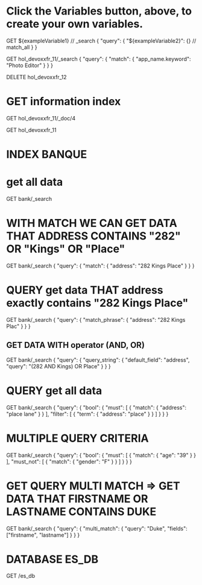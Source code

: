 # Click the Variables button, above, to create your own variables.
GET ${exampleVariable1} // _search
{
  "query": {
    "${exampleVariable2}": {} // match_all
  }
}

GET hol_devoxxfr_11/_search
{
  "query": {
    "match": {
      "app_name.keyword": "Photo Editor"
    }
  }
}

DELETE hol_devoxxfr_12

# GET information index
GET hol_devoxxfr_11/_doc/4

GET hol_devoxxfr_11

# INDEX BANQUE
# get all data
GET bank/_search

# WITH MATCH WE CAN GET DATA THAT ADDRESS CONTAINS "282" OR "Kings" OR "Place"
GET bank/_search
{
  "query": {
    "match": {
      "address": "282 Kings Place"
    }
  }
}

# QUERY get data THAT address exactly contains "282 Kings Place"
GET bank/_search
{
  "query": {
    "match_phrase": {
      "address": "282 Kings Plac"
    }
  }
}


## GET DATA WITH operator (AND, OR)
GET bank/_search
{
  "query": {
    "query_string": {
      "default_field": "address",
      "query": "(282 AND Kings) OR Place"
    }
  }
}


# QUERY get all data 
GET bank/_search
{
  "query": {
    "bool": {
      "must": [
        {
          "match": {
            "address": "place lane"
          }
        }
      ], 
      "filter": [
        {
          "term": {
            "address": "place"
          }
        }
      ]
    }
  }
}

# MULTIPLE QUERY CRITERIA
GET bank/_search
{
  "query": {
    "bool": {
      "must": [
        {
          "match": {
            "age": "39"
          }
        }
      ],
      "must_not": [
        {
          "match": {
            "gender": "F"
          }
        }
      ]
    }
  }
}

# GET QUERY MULTI MATCH => GET DATA THAT FIRSTNAME OR LASTNAME CONTAINS DUKE
GET bank/_search
{
  "query": {
    "multi_match": {
      "query": "Duke",
      "fields": ["firstname", "lastname"]
    }
  }
}

# DATABASE ES_DB
GET /es_db





